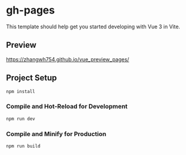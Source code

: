 # gh-pages

This template should help get you started developing with Vue 3 in Vite.

## Preview

https://zhangwh754.github.io/vue_preview_pages/

## Project Setup

```sh
npm install
```

### Compile and Hot-Reload for Development

```sh
npm run dev
```

### Compile and Minify for Production

```sh
npm run build
```
